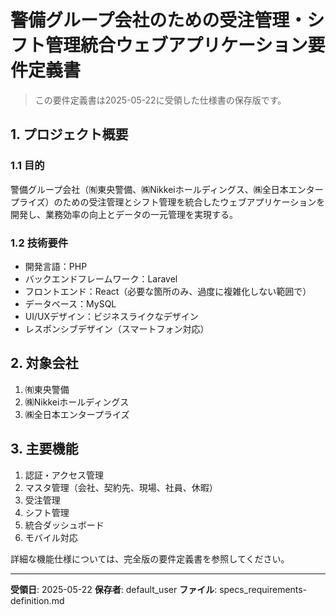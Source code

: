 # 警備グループ会社のための受注管理・シフト管理統合ウェブアプリケーション要件定義書

> この要件定義書は2025-05-22に受領した仕様書の保存版です。

## 1. プロジェクト概要

### 1.1 目的
警備グループ会社（㈲東央警備、㈱Nikkeiホールディングス、㈱全日本エンタープライズ）のための受注管理とシフト管理を統合したウェブアプリケーションを開発し、業務効率の向上とデータの一元管理を実現する。

### 1.2 技術要件
- 開発言語：PHP
- バックエンドフレームワーク：Laravel
- フロントエンド：React（必要な箇所のみ、過度に複雑化しない範囲で）
- データベース：MySQL
- UI/UXデザイン：ビジネスライクなデザイン
- レスポンシブデザイン（スマートフォン対応）

## 2. 対象会社
1. ㈲東央警備
2. ㈱Nikkeiホールディングス
3. ㈱全日本エンタープライズ

## 3. 主要機能
1. 認証・アクセス管理
2. マスタ管理（会社、契約先、現場、社員、休暇）
3. 受注管理
4. シフト管理
5. 統合ダッシュボード
6. モバイル対応

詳細な機能仕様については、完全版の要件定義書を参照してください。

---
**受領日**: 2025-05-22
**保存者**: default_user
**ファイル**: specs_requirements-definition.md
